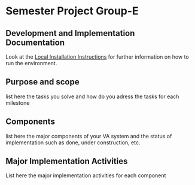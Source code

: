 # Semester Project Group-E

## Development and Implementation Documentation
Look at the [Local Installation Instructions](docs/local-install-instructions.md) for further information on how to run the environment.

## Purpose and scope
list here the tasks you solve and how do you adress the tasks for each
milestone

## Components
list here the major components of your VA system and the status of
implementation such as done, under construction, etc.

## Major Implementation Activities
List here the major implementation activities for each component